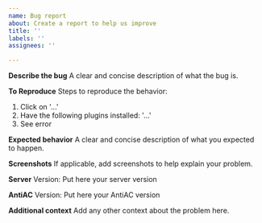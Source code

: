 ```yaml
---
name: Bug report
about: Create a report to help us improve
title: ''
labels: ''
assignees: ''

---
```


**Describe the bug**
A clear and concise description of what the bug is.

**To Reproduce**
Steps to reproduce the behavior:
1. Click on '...'
2. Have the following plugins installed: '...'
3. See error

**Expected behavior**
A clear and concise description of what you expected to happen.

**Screenshots**
If applicable, add screenshots to help explain your problem.

**Server**
Version: Put here your server version

**AntiAC**
Version: Put here your AntiAC version

**Additional context**
Add any other context about the problem here.
